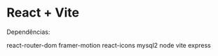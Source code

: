 
# React + Vite

Dependências:

react-router-dom
framer-motion
react-icons
mysql2
node
vite
express



